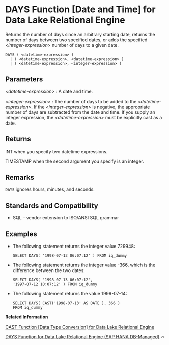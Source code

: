 <!-- loioa54a45b584f21015a4c2ab2c117fc738 -->

# DAYS Function \[Date and Time\] for Data Lake Relational Engine

Returns the number of days since an arbitrary starting date, returns the number of days between two specified dates, or adds the specified *<integer-expression\>* number of days to a given date.



```
DAYS ( <datetime-expression> )
  | ( <datetime-expression>, <datetime-expression> )
  | ( <datetime-expression>, <integer-expression> )
```



<a name="loioa54a45b584f21015a4c2ab2c117fc738__DAYS_parm1"/>

## Parameters

 *<datetime-expression\>*
 :   A date and time.

  *<integer-expression\>*
 :   The number of days to be added to the *<datetime-expression\>*. If the *<integer-expression\>* is negative, the appropriate number of days are subtracted from the date and time. If you supply an integer expression, the *<datetime-expression\>* must be explicitly cast as a date.

 

<a name="loioa54a45b584f21015a4c2ab2c117fc738__DAYS_returns1"/>

## Returns

INT when you specify two datetime expressions.

TIMESTAMP when the second argument you specify is an integer.



<a name="loioa54a45b584f21015a4c2ab2c117fc738__DAYS_remarks1"/>

## Remarks

`DAYS` ignores hours, minutes, and seconds.



<a name="loioa54a45b584f21015a4c2ab2c117fc738__DAYS_standards1"/>

## Standards and Compatibility

-   SQL – vendor extension to ISO/ANSI SQL grammar



<a name="loioa54a45b584f21015a4c2ab2c117fc738__DAYS_examples1"/>

## Examples

-   The following statement returns the integer value 729948:

    ```
    SELECT DAYS( '1998-07-13 06:07:12' ) FROM iq_dummy
    ```

-   The following statement returns the integer value -366, which is the difference between the two dates:

    ```
    SELECT DAYS( '1998-07-13 06:07:12',
    '1997-07-12 10:07:12' ) FROM iq_dummy
    ```

-   The following statement returns the value 1999-07-14:

    ```
    SELECT DAYS( CAST('1998-07-13' AS DATE ), 366 )
    FROM iq_dummy
    ```


**Related Information**  


[CAST Function \[Data Type Conversion\] for Data Lake Relational Engine](cast-function-data-type-conversion-for-data-lake-relational-engine-a53996d.md "Returns the value of an expression converted to a supplied data type.")

[DAYS Function for Data Lake Relational Engine (SAP HANA DB-Managed)](https://help.sap.com/viewer/a898e08b84f21015969fa437e89860c8/2023_1_QRC/en-US/80456cf5652446c4b1279d5fb21e21dd.html "Returns the number of days since an arbitrary starting date, returns the number of days between two specified dates, or adds the specified integer-expression number of days to a given date.") :arrow_upper_right:

